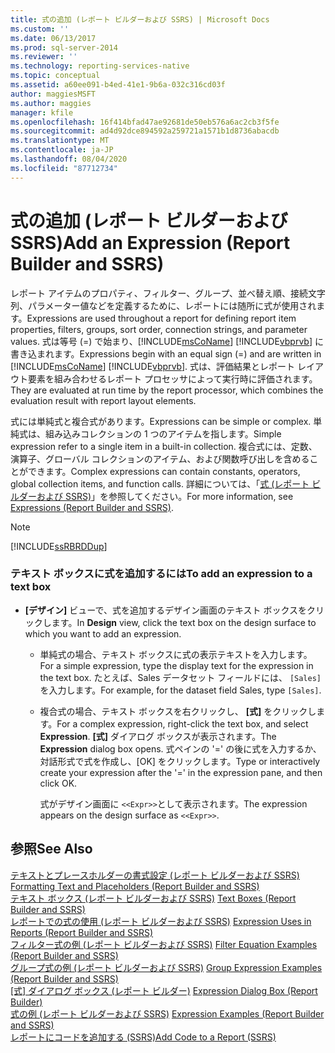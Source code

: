 ```yaml
---
title: 式の追加 (レポート ビルダーおよび SSRS) | Microsoft Docs
ms.custom: ''
ms.date: 06/13/2017
ms.prod: sql-server-2014
ms.reviewer: ''
ms.technology: reporting-services-native
ms.topic: conceptual
ms.assetid: a60ee091-b4ed-41e1-9b6a-032c316cd03f
author: maggiesMSFT
ms.author: maggies
manager: kfile
ms.openlocfilehash: 16f414bfad47ae92681de50eb576a6ac2cb3f5fe
ms.sourcegitcommit: ad4d92dce894592a259721a1571b1d8736abacdb
ms.translationtype: MT
ms.contentlocale: ja-JP
ms.lasthandoff: 08/04/2020
ms.locfileid: "87712734"
---
```

# <a name="add-an-expression-report-builder-and-ssrs"></a><span data-ttu-id="a03a9-102">式の追加 (レポート ビルダーおよび SSRS)</span><span class="sxs-lookup"><span data-stu-id="a03a9-102">Add an Expression (Report Builder and SSRS)</span></span>
  <span data-ttu-id="a03a9-103">レポート アイテムのプロパティ、フィルター、グループ、並べ替え順、接続文字列、パラメーター値などを定義するために、レポートには随所に式が使用されます。</span><span class="sxs-lookup"><span data-stu-id="a03a9-103">Expressions are used throughout a report for defining report item properties, filters, groups, sort order, connection strings, and parameter values.</span></span> <span data-ttu-id="a03a9-104">式は等号 (=) で始まり、[!INCLUDE[msCoName](../../includes/msconame-md.md)] [!INCLUDE[vbprvb](../../includes/vbprvb-md.md)] に書き込まれます。</span><span class="sxs-lookup"><span data-stu-id="a03a9-104">Expressions begin with an equal sign (=) and are written in [!INCLUDE[msCoName](../../includes/msconame-md.md)] [!INCLUDE[vbprvb](../../includes/vbprvb-md.md)].</span></span> <span data-ttu-id="a03a9-105">式は、評価結果とレポート レイアウト要素を組み合わせるレポート プロセッサによって実行時に評価されます。</span><span class="sxs-lookup"><span data-stu-id="a03a9-105">They are evaluated at run time by the report processor, which combines the evaluation result with report layout elements.</span></span>  
  
 <span data-ttu-id="a03a9-106">式には単純式と複合式があります。</span><span class="sxs-lookup"><span data-stu-id="a03a9-106">Expressions can be simple or complex.</span></span> <span data-ttu-id="a03a9-107">単純式は、組み込みコレクションの 1 つのアイテムを指します。</span><span class="sxs-lookup"><span data-stu-id="a03a9-107">Simple expression refer to a single item in a built-in collection.</span></span> <span data-ttu-id="a03a9-108">複合式には、定数、演算子、グローバル コレクションのアイテム、および関数呼び出しを含めることができます。</span><span class="sxs-lookup"><span data-stu-id="a03a9-108">Complex expressions can contain constants, operators, global collection items, and function calls.</span></span> <span data-ttu-id="a03a9-109">詳細については、「[式 (レポート ビルダーおよび SSRS)](expressions-report-builder-and-ssrs.md)」を参照してください。</span><span class="sxs-lookup"><span data-stu-id="a03a9-109">For more information, see [Expressions &#40;Report Builder and SSRS&#41;](expressions-report-builder-and-ssrs.md).</span></span>  
  
> [!NOTE]  
>  [!INCLUDE[ssRBRDDup](../../includes/ssrbrddup-md.md)]  
  
### <a name="to-add-an-expression-to-a-text-box"></a><span data-ttu-id="a03a9-110">テキスト ボックスに式を追加するには</span><span class="sxs-lookup"><span data-stu-id="a03a9-110">To add an expression to a text box</span></span>  
  
-   <span data-ttu-id="a03a9-111">**[デザイン]** ビューで、式を追加するデザイン画面のテキスト ボックスをクリックします。</span><span class="sxs-lookup"><span data-stu-id="a03a9-111">In **Design** view, click the text box on the design surface to which you want to add an expression.</span></span>  
  
    -   <span data-ttu-id="a03a9-112">単純式の場合、テキスト ボックスに式の表示テキストを入力します。</span><span class="sxs-lookup"><span data-stu-id="a03a9-112">For a simple expression, type the display text for the expression in the text box.</span></span> <span data-ttu-id="a03a9-113">たとえば、Sales データセット フィールドには、 `[Sales]`を入力します。</span><span class="sxs-lookup"><span data-stu-id="a03a9-113">For example, for the dataset field Sales, type `[Sales]`.</span></span>  
  
    -   <span data-ttu-id="a03a9-114">複合式の場合、テキスト ボックスを右クリックし、 **[式]** をクリックします。</span><span class="sxs-lookup"><span data-stu-id="a03a9-114">For a complex expression, right-click the text box, and select **Expression**.</span></span> <span data-ttu-id="a03a9-115">**[式]** ダイアログ ボックスが表示されます。</span><span class="sxs-lookup"><span data-stu-id="a03a9-115">The **Expression** dialog box opens.</span></span> <span data-ttu-id="a03a9-116">式ペインの '=' の後に式を入力するか、対話形式で式を作成し、[OK] をクリックします。</span><span class="sxs-lookup"><span data-stu-id="a03a9-116">Type or interactively create your expression after the '=' in the expression pane, and then click OK.</span></span>  
  
         <span data-ttu-id="a03a9-117">式がデザイン画面に `<<Expr>>`として表示されます。</span><span class="sxs-lookup"><span data-stu-id="a03a9-117">The expression appears on the design surface as `<<Expr>>`.</span></span>  
  
## <a name="see-also"></a><span data-ttu-id="a03a9-118">参照</span><span class="sxs-lookup"><span data-stu-id="a03a9-118">See Also</span></span>  
 <span data-ttu-id="a03a9-119">[テキストとプレースホルダーの書式設定 &#40;レポート ビルダーおよび SSRS&#41;](formatting-text-and-placeholders-report-builder-and-ssrs.md) </span><span class="sxs-lookup"><span data-stu-id="a03a9-119">[Formatting Text and Placeholders &#40;Report Builder and SSRS&#41;](formatting-text-and-placeholders-report-builder-and-ssrs.md) </span></span>  
 <span data-ttu-id="a03a9-120">[テキスト ボックス &#40;レポート ビルダーおよび SSRS&#41;](text-boxes-report-builder-and-ssrs.md) </span><span class="sxs-lookup"><span data-stu-id="a03a9-120">[Text Boxes &#40;Report Builder and SSRS&#41;](text-boxes-report-builder-and-ssrs.md) </span></span>  
 <span data-ttu-id="a03a9-121">[レポートでの式の使用 (レポート ビルダーおよび SSRS)](expression-uses-in-reports-report-builder-and-ssrs.md) </span><span class="sxs-lookup"><span data-stu-id="a03a9-121">[Expression Uses in Reports &#40;Report Builder and SSRS&#41;](expression-uses-in-reports-report-builder-and-ssrs.md) </span></span>  
 <span data-ttu-id="a03a9-122">[フィルター式の例 &#40;レポート ビルダーおよび SSRS&#41;](filter-equation-examples-report-builder-and-ssrs.md) </span><span class="sxs-lookup"><span data-stu-id="a03a9-122">[Filter Equation Examples &#40;Report Builder and SSRS&#41;](filter-equation-examples-report-builder-and-ssrs.md) </span></span>  
 <span data-ttu-id="a03a9-123">[グループ式の例 &#40;レポート ビルダーおよび SSRS&#41;](expression-examples-report-builder-and-ssrs.md) </span><span class="sxs-lookup"><span data-stu-id="a03a9-123">[Group Expression Examples &#40;Report Builder and SSRS&#41;](expression-examples-report-builder-and-ssrs.md) </span></span>  
 <span data-ttu-id="a03a9-124">[[式] ダイアログ ボックス &#40;レポート ビルダー&#41;](../expression-dialog-box-report-builder.md) </span><span class="sxs-lookup"><span data-stu-id="a03a9-124">[Expression Dialog Box &#40;Report Builder&#41;](../expression-dialog-box-report-builder.md) </span></span>  
 <span data-ttu-id="a03a9-125">[式の例 (レポート ビルダーおよび SSRS)](expression-examples-report-builder-and-ssrs.md) </span><span class="sxs-lookup"><span data-stu-id="a03a9-125">[Expression Examples &#40;Report Builder and SSRS&#41;](expression-examples-report-builder-and-ssrs.md) </span></span>  
 [<span data-ttu-id="a03a9-126">レポートにコードを追加する &#40;SSRS&#41;</span><span class="sxs-lookup"><span data-stu-id="a03a9-126">Add Code to a Report &#40;SSRS&#41;</span></span>](add-code-to-a-report-ssrs.md)  
  
  
